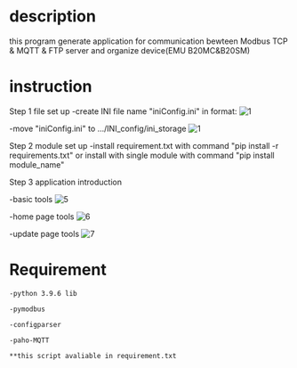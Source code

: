 # description
  this program generate application for communication bewteen Modbus TCP & MQTT & FTP server and organize device(EMU B20MC&B20SM)
# instruction 
  
  Step 1 file set up
  -create INI file name "iniConfig.ini" in format:
  ![1](https://user-images.githubusercontent.com/73213619/133962537-9f39a2e7-a44e-4f96-9a8c-0d2007fc6c54.PNG)
  
  -move "iniConfig.ini" to .../INI_config/ini_storage
  ![1](https://user-images.githubusercontent.com/73213619/133962501-578226ff-c691-4e4f-8af0-96866c9593bd.PNG)
  
  Step 2 module set up 
  -install requirement.txt with command "pip install -r requirements.txt" or install with single module with command "pip install module_name"
  
  Step 3 application introduction
  
  -basic tools
  ![5](https://user-images.githubusercontent.com/73213619/133968804-268a4e30-e338-48bc-a3e3-731125ade818.png)

  -home page tools
  ![6](https://user-images.githubusercontent.com/73213619/133968871-21c7f629-edaf-4aeb-aec0-9d2cd1331df5.png)
  
  -update page tools
  ![7](https://user-images.githubusercontent.com/73213619/133968945-42f3df0a-412a-47dc-92fa-49acb3d24cf3.png)

# Requirement
    -python 3.9.6 lib
    
    -pymodbus
    
    -configparser

    -paho-MQTT
    
    **this script avaliable in requirement.txt
    
    
